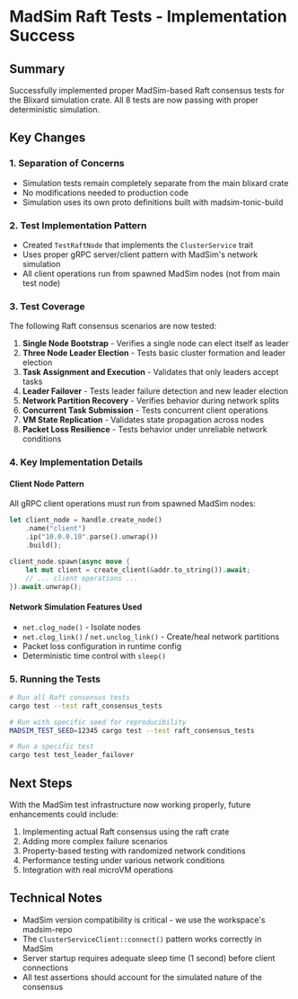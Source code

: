 # MadSim Raft Tests - Implementation Success

## Summary

Successfully implemented proper MadSim-based Raft consensus tests for the Blixard simulation crate. All 8 tests are now passing with proper deterministic simulation.

## Key Changes

### 1. Separation of Concerns
- Simulation tests remain completely separate from the main blixard crate
- No modifications needed to production code
- Simulation uses its own proto definitions built with madsim-tonic-build

### 2. Test Implementation Pattern
- Created `TestRaftNode` that implements the `ClusterService` trait
- Uses proper gRPC server/client pattern with MadSim's network simulation
- All client operations run from spawned MadSim nodes (not from main test node)

### 3. Test Coverage
The following Raft consensus scenarios are now tested:
1. **Single Node Bootstrap** - Verifies a single node can elect itself as leader
2. **Three Node Leader Election** - Tests basic cluster formation and leader election
3. **Task Assignment and Execution** - Validates that only leaders accept tasks
4. **Leader Failover** - Tests leader failure detection and new leader election
5. **Network Partition Recovery** - Verifies behavior during network splits
6. **Concurrent Task Submission** - Tests concurrent client operations
7. **VM State Replication** - Validates state propagation across nodes
8. **Packet Loss Resilience** - Tests behavior under unreliable network conditions

### 4. Key Implementation Details

#### Client Node Pattern
All gRPC client operations must run from spawned MadSim nodes:
```rust
let client_node = handle.create_node()
    .name("client")
    .ip("10.0.0.10".parse().unwrap())
    .build();

client_node.spawn(async move {
    let mut client = create_client(&addr.to_string()).await;
    // ... client operations ...
}).await.unwrap();
```

#### Network Simulation Features Used
- `net.clog_node()` - Isolate nodes
- `net.clog_link()` / `net.unclog_link()` - Create/heal network partitions
- Packet loss configuration in runtime config
- Deterministic time control with `sleep()`

### 5. Running the Tests

```bash
# Run all Raft consensus tests
cargo test --test raft_consensus_tests

# Run with specific seed for reproducibility
MADSIM_TEST_SEED=12345 cargo test --test raft_consensus_tests

# Run a specific test
cargo test test_leader_failover
```

## Next Steps

With the MadSim test infrastructure now working properly, future enhancements could include:
1. Implementing actual Raft consensus using the raft crate
2. Adding more complex failure scenarios
3. Property-based testing with randomized network conditions
4. Performance testing under various network conditions
5. Integration with real microVM operations

## Technical Notes

- MadSim version compatibility is critical - we use the workspace's madsim-repo
- The `ClusterServiceClient::connect()` pattern works correctly in MadSim
- Server startup requires adequate sleep time (1 second) before client connections
- All test assertions should account for the simulated nature of the consensus